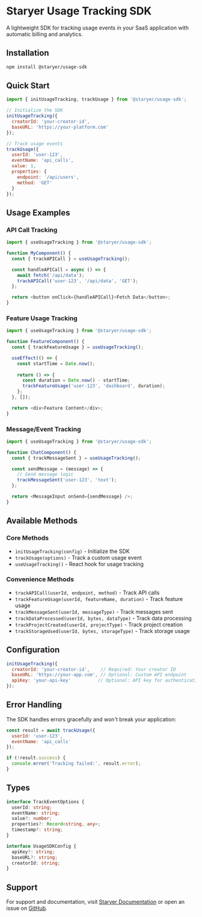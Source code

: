 # Staryer Usage Tracking SDK

A lightweight SDK for tracking usage events in your SaaS application with automatic billing and analytics.

## Installation

```bash
npm install @staryer/usage-sdk
```

## Quick Start

```javascript
import { initUsageTracking, trackUsage } from '@staryer/usage-sdk';

// Initialize the SDK
initUsageTracking({
  creatorId: 'your-creator-id',
  baseURL: 'https://your-platform.com'
});

// Track usage events
trackUsage({
  userId: 'user-123',
  eventName: 'api_calls',
  value: 1,
  properties: {
    endpoint: '/api/users',
    method: 'GET'
  }
});
```

## Usage Examples

### API Call Tracking

```javascript
import { useUsageTracking } from '@staryer/usage-sdk';

function MyComponent() {
  const { trackAPICall } = useUsageTracking();

  const handleAPICall = async () => {
    await fetch('/api/data');
    trackAPICall('user-123', '/api/data', 'GET');
  };

  return <button onClick={handleAPICall}>Fetch Data</button>;
}
```

### Feature Usage Tracking

```javascript
import { useUsageTracking } from '@staryer/usage-sdk';

function FeatureComponent() {
  const { trackFeatureUsage } = useUsageTracking();

  useEffect(() => {
    const startTime = Date.now();
    
    return () => {
      const duration = Date.now() - startTime;
      trackFeatureUsage('user-123', 'dashboard', duration);
    };
  }, []);

  return <div>Feature Content</div>;
}
```

### Message/Event Tracking

```javascript
import { useUsageTracking } from '@staryer/usage-sdk';

function ChatComponent() {
  const { trackMessageSent } = useUsageTracking();

  const sendMessage = (message) => {
    // Send message logic
    trackMessageSent('user-123', 'text');
  };

  return <MessageInput onSend={sendMessage} />;
}
```

## Available Methods

### Core Methods

- `initUsageTracking(config)` - Initialize the SDK
- `trackUsage(options)` - Track a custom usage event
- `useUsageTracking()` - React hook for usage tracking

### Convenience Methods

- `trackAPICall(userId, endpoint, method)` - Track API calls
- `trackFeatureUsage(userId, featureName, duration)` - Track feature usage
- `trackMessageSent(userId, messageType)` - Track messages sent
- `trackDataProcessed(userId, bytes, dataType)` - Track data processing
- `trackProjectCreated(userId, projectType)` - Track project creation
- `trackStorageUsed(userId, bytes, storageType)` - Track storage usage

## Configuration

```javascript
initUsageTracking({
  creatorId: 'your-creator-id',    // Required: Your creator ID
  baseURL: 'https://your-app.com', // Optional: Custom API endpoint
  apiKey: 'your-api-key'          // Optional: API key for authentication
});
```

## Error Handling

The SDK handles errors gracefully and won't break your application:

```javascript
const result = await trackUsage({
  userId: 'user-123',
  eventName: 'api_calls'
});

if (!result.success) {
  console.error('Tracking failed:', result.error);
}
```

## Types

```typescript
interface TrackEventOptions {
  userId: string;
  eventName: string;
  value?: number;
  properties?: Record<string, any>;
  timestamp?: string;
}

interface UsageSDKConfig {
  apiKey?: string;
  baseURL?: string;
  creatorId: string;
}
```

## Support

For support and documentation, visit [Staryer Documentation](https://docs.staryer.com) or open an issue on [GitHub](https://github.com/rkendel1/Staryer/issues).